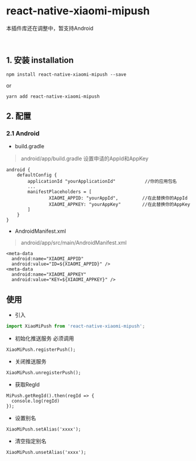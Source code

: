 # react-native-xiaomi-mipush

本插件库还在调整中，暂支持Android

<br>

## 1. 安装 installation

`npm install react-native-xiaomi-mipush --save`

or

`yarn add react-native-xiaomi-mipush`


## 2. 配置

### 2.1 Android

* build.gradle
> android/app/build.gradle  设置申请的AppId和AppKey

```
android {
    defaultConfig {
        applicationId "yourApplicationId"           //你的应用包名
        ...
        manifestPlaceholders = [
                XIAOMI_APPID: "yourAppId",         //在此替换你的AppId
                XIAOMI_APPKEY: "yourAppKey"        //在此替换你的AppKey
        ]
    }
}
```

* AndroidManifest.xml
> android/app/src/main/AndroidManifest.xml

```
<meta-data
  android:name="XIAOMI_APPID"
  android:value="ID=${XIAOMI_APPID}" />
<meta-data
  android:name="XIAOMI_APPKEY"
  android:value="KEY=${XIAOMI_APPKEY}" />
```

## 使用

* 引入

```javascript
import XiaoMiPush from 'react-native-xiaomi-mipush';
```

* 初始化推送服务 必须调用

```
XiaoMiPush.registerPush();
```

* 关闭推送服务

```
XiaoMiPush.unregisterPush();
```

* 获取RegId

```
MiPush.getRegId().then(regId => {
  console.log(regId)
});
```

* 设置别名

```
XiaoMiPush.setAlias('xxxx');
```

* 清空指定别名

```
XiaoMiPush.unsetAlias('xxxx');
```
